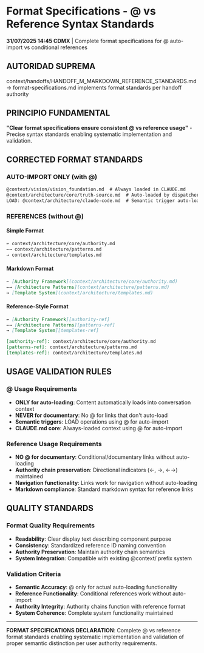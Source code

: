 # Format Specifications - @ vs Reference Syntax Standards

**31/07/2025 14:45 CDMX** | Complete format specifications for @ auto-import vs conditional references

## AUTORIDAD SUPREMA
context/handoffs/HANDOFF_M_MARKDOWN_REFERENCE_STANDARDS.md → format-specifications.md implements format standards per handoff authority

## PRINCIPIO FUNDAMENTAL
**"Clear format specifications ensure consistent @ vs reference usage"** - Precise syntax standards enabling systematic implementation and validation.

## CORRECTED FORMAT STANDARDS

### **AUTO-IMPORT ONLY (with @)**
```markdown
@context/vision/vision_foundation.md  # Always loaded in CLAUDE.md
@context/architecture/core/truth-source.md  # Auto-loaded by dispatcher
LOAD: @context/architecture/claude-code.md  # Semantic trigger auto-load
```

### **REFERENCES (without @)**

#### **Simple Format**
```markdown
← context/architecture/core/authority.md
←→ context/architecture/patterns.md
→ context/architecture/templates.md
```

#### **Markdown Format**
```markdown
← [Authority Framework](context/architecture/core/authority.md)
←→ [Architecture Patterns](context/architecture/patterns.md)
→ [Template System](context/architecture/templates.md)
```

#### **Reference-Style Format**
```markdown
← [Authority Framework][authority-ref]
←→ [Architecture Patterns][patterns-ref]
→ [Template System][templates-ref]

[authority-ref]: context/architecture/core/authority.md
[patterns-ref]: context/architecture/patterns.md
[templates-ref]: context/architecture/templates.md
```

## USAGE VALIDATION RULES

### **@ Usage Requirements**
- **ONLY for auto-loading**: Content automatically loads into conversation context
- **NEVER for documentary**: No @ for links that don't auto-load
- **Semantic triggers**: LOAD operations using @ for auto-import
- **CLAUDE.md core**: Always-loaded context using @ for auto-import

### **Reference Usage Requirements**
- **NO @ for documentary**: Conditional/documentary links without auto-loading
- **Authority chain preservation**: Directional indicators (←, →, ←→) maintained
- **Navigation functionality**: Links work for navigation without auto-loading
- **Markdown compliance**: Standard markdown syntax for reference links

## QUALITY STANDARDS

### **Format Quality Requirements**
- **Readability**: Clear display text describing component purpose
- **Consistency**: Standardized reference ID naming convention
- **Authority Preservation**: Maintain authority chain semantics
- **System Integration**: Compatible with existing @context/ prefix system

### **Validation Criteria**
- **Semantic Accuracy**: @ only for actual auto-loading functionality
- **Reference Functionality**: Conditional references work without auto-import
- **Authority Integrity**: Authority chains function with reference format
- **System Coherence**: Complete system functionality maintained

---

**FORMAT SPECIFICATIONS DECLARATION**: Complete @ vs reference format standards enabling systematic implementation and validation of proper semantic distinction per user authority requirements.